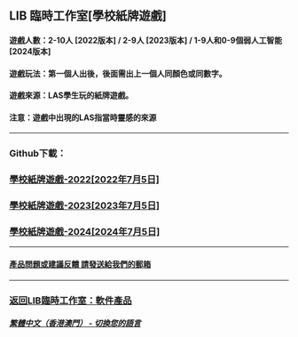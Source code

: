 ## LIB 臨時工作室[學校紙牌遊戲]
#### 遊戲人數：2-10人 [2022版本] / 2-9人 [2023版本] / 1-9人和0-9個弱人工智能 [2024版本]
#### 遊戲玩法：第一個人出後，後面需出上一個人同顏色或同數字。
#### 遊戲來源：LAS學生玩的紙牌遊戲。

#### 注意：遊戲中出現的LAS指當時靈感的來源
------------
### Github下載：
### [學校紙牌遊戲-2022[2022年7月5日]](https://libps.github.io/download/School_card_game-2022.exe)
### [學校紙牌遊戲-2023[2023年7月5日]](https://libps.github.io/download/School_card_game-2023.exe)
### [學校紙牌遊戲-2024[2024年7月5日]](https://libps.github.io/download/School_card_game-2024.exe)
------------
#### [產品問題或建議反饋 請發送給我們的郵箱](mailto:LIB_Provisional_Studio@outlook.com)
------------
### [返回LIB臨時工作室：軟件產品](https://libps.github.io/zh-hkmo/Software) 

##### [繁體中文（香港澳門） - 切換您的語言](https://libps.github.io/index)
